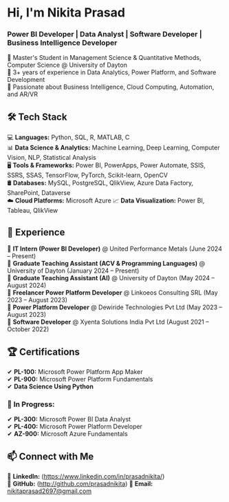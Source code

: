 # Hi, I'm Nikita Prasad  

### Power BI Developer | Data Analyst | Software Developer | Business Intelligence Developer

🔹 Master's Student in Management Science & Quantitative Methods, Computer Science @ University of Dayton  
🔹 3+ years of experience in Data Analytics, Power Platform, and Software Development  
🔹 Passionate about Business Intelligence, Cloud Computing, Automation, and AR/VR  

## 🛠 Tech Stack  
💻 **Languages:** Python, SQL, R, MATLAB, C  
📊 **Data Science & Analytics:** Machine Learning, Deep Learning, Computer Vision, NLP, Statistical Analysis  
🖥 **Tools & Frameworks:** Power BI, PowerApps, Power Automate, SSIS, SSRS, SSAS, TensorFlow, PyTorch, Scikit-learn, OpenCV  
🛢 **Databases:** MySQL, PostgreSQL, QlikView, Azure Data Factory, SharePoint, Dataverse  
☁️ **Cloud Platforms:** Microsoft Azure
📈 **Data Visualization:** Power BI, Tableau, QlikView  

## 💼 Experience  
🔹 **IT Intern (Power BI Developer)** @ United Performance Metals (June 2024 – Present)  
🔹 **Graduate Teaching Assistant (ACV & Programming Languages)** @ University of Dayton (January 2024 – Present)  
🔹 **Graduate Teaching Assistant (AI)** @ University of Dayton (May 2024 – August 2024)  
🔹 **Freelancer Power Platform Developer** @ Linkoeos Consulting SRL (May 2023 – August 2023)  
🔹 **Power Platform Developer** @ Dewiride Technologies Pvt Ltd (May 2023 – August 2023)  
🔹 **Software Developer** @ Xyenta Solutions India Pvt Ltd (August 2021 – October 2022)  

## 🏆 Certifications  
✔ **PL-100:** Microsoft Power Platform App Maker  
✔ **PL-900:** Microsoft Power Platform Fundamentals  
✔ **Data Science Using Python**  

### 🚀 **In Progress:**  
✔ **PL-300:** Microsoft Power BI Data Analyst  
✔ **PL-400:** Microsoft Power Platform Developer  
✔ **AZ-900:** Microsoft Azure Fundamentals  

## 📫 Connect with Me  
💼 **LinkedIn:** (https://www.linkedin.com/in/prasadnikita/)  
📂 **GitHub:** (http://github.com/prasadnikita) 
📧 **Email:** nikitaprasad2697@gmail.com 
